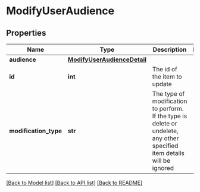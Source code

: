 # ModifyUserAudience

## Properties
Name | Type | Description | Notes
------------ | ------------- | ------------- | -------------
**audience** | [**ModifyUserAudienceDetail**](ModifyUserAudienceDetail.md) |  | 
**id** | **int** | The id of the item to update | 
**modification_type** | **str** | The type of modification to perform.  If the type is delete or undelete, any other specified item details will be ignored | 

[[Back to Model list]](../README.md#documentation-for-models) [[Back to API list]](../README.md#documentation-for-api-endpoints) [[Back to README]](../README.md)


